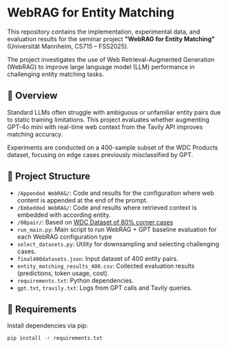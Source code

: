 # WebRAG for Entity Matching

This repository contains the implementation, experimental data, and evaluation results for the seminar project **"WebRAG for Entity Matching"** (Universität Mannheim, CS715 – FSS2025).

The project investigates the use of Web Retrieval-Augmented Generation (WebRAG) to improve large language model (LLM) performance in challenging entity matching tasks.

## 📄 Overview

Standard LLMs often struggle with ambiguous or unfamiliar entity pairs due to static training limitations. This project evaluates whether augmenting GPT-4o mini with real-time web context from the Tavily API improves matching accuracy.

Experiments are conducted on a 400-sample subset of the WDC Products dataset, focusing on edge cases previously misclassified by GPT.

## 📁 Project Structure

- `/Appended WebRAG/`: Code and results for the configuration where web content is appended at the end of the prompt.
- `/Embedded WebRAG/`: Code and results where retrieved context is embedded with according entity.
- `/80pair/`: Based on [WDC Dataset of 80% corner cases](https://webdatacommons.org/largescaleproductcorpus/wdc-products/#toc5)
- `run_main.py`: Main script to run WebRAG + GPT baseline evaluation for each WebRAG configuration type
- `select_datasets.py`: Utility for downsampling and selecting challenging cases.
- `final400datasets.json`: Input dataset of 400 entity pairs.
- `entity_matching_results_400.csv`: Collected evaluation results (predictions, token usage, cost).
- `requirements.txt`: Python dependencies.
- `gpt.txt`, `travily.txt`: Logs from GPT calls and Tavily queries.

## 🔧 Requirements

Install dependencies via pip:

```bash
pip install -r requirements.txt
